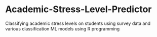 # Academic-Stress-Level-Predictor
Classifying academic stress levels on students using survey data and various classification ML models using R programming
